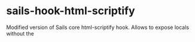 # sails-hook-html-scriptify
Modified version of Sails core html-scriptify hook. Allows to expose locals without the <script> tags

Use-case: To expose locals without the script tag, you might want to do this if you will be rendering your locals in a separate view, with 'Content-Type: application/javascript' mime-type. 

The 'raw' parameter is now an option to display the scriptify data without the script tag

```
exposeLocalsToBrowser({
    raw: true
});
````

#Installation

```
npm install dev2games/sails-hook-html-scriptify --save
```
